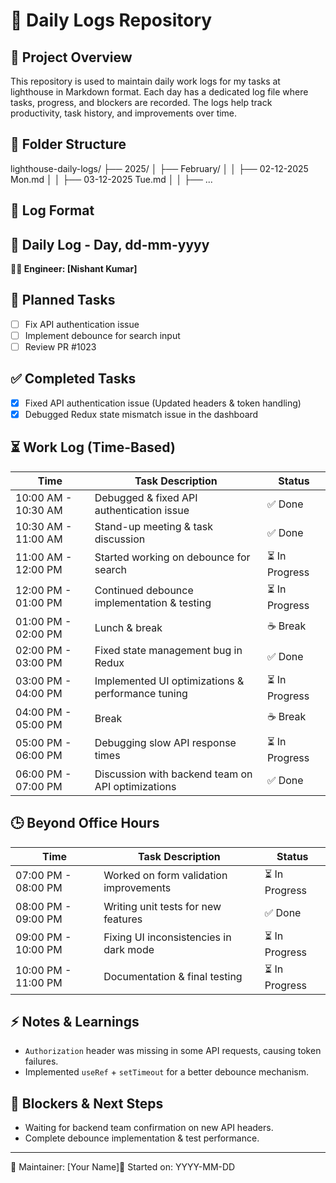 # 📌 Daily Logs Repository

## 📂 Project Overview

This repository is used to maintain daily work logs for my tasks at lighthouse in Markdown format. Each day has a dedicated log file where tasks, progress, and blockers are recorded. The logs help track productivity, task history, and improvements over time.

## 📁 Folder Structure

lighthouse-daily-logs/
├── 2025/
│ ├── February/
│ │ ├── 02-12-2025 Mon.md
│ │ ├── 03-12-2025 Tue.md
│ │ ├── ...

## 📝 Log Format

## 📅 Daily Log - Day, dd-mm-yyyy

**👨‍💻 Engineer: [Nishant Kumar]**

## 📌 Planned Tasks

- [ ] Fix API authentication issue
- [ ] Implement debounce for search input
- [ ] Review PR #1023

## ✅ Completed Tasks

- [x] Fixed API authentication issue (Updated headers & token handling)
- [x] Debugged Redux state mismatch issue in the dashboard

## ⏳ Work Log (Time-Based)

| Time                | Task Description                                  | Status         |
| ------------------- | ------------------------------------------------- | -------------- |
| 10:00 AM - 10:30 AM | Debugged & fixed API authentication issue         | ✅ Done        |
| 10:30 AM - 11:00 AM | Stand-up meeting & task discussion                | ✅ Done        |
| 11:00 AM - 12:00 PM | Started working on debounce for search            | ⏳ In Progress |
| 12:00 PM - 01:00 PM | Continued debounce implementation & testing       | ⏳ In Progress |
| 01:00 PM - 02:00 PM | Lunch & break                                     | ☕ Break       |
| 02:00 PM - 03:00 PM | Fixed state management bug in Redux               | ✅ Done        |
| 03:00 PM - 04:00 PM | Implemented UI optimizations & performance tuning | ⏳ In Progress |
| 04:00 PM - 05:00 PM | Break                                             | ☕ Break       |
| 05:00 PM - 06:00 PM | Debugging slow API response times                 | ⏳ In Progress |
| 06:00 PM - 07:00 PM | Discussion with backend team on API optimizations | ✅ Done        |

## 🕒 Beyond Office Hours

| Time                | Task Description                       | Status         |
| ------------------- | -------------------------------------- | -------------- |
| 07:00 PM - 08:00 PM | Worked on form validation improvements | ⏳ In Progress |
| 08:00 PM - 09:00 PM | Writing unit tests for new features    | ✅ Done        |
| 09:00 PM - 10:00 PM | Fixing UI inconsistencies in dark mode | ⏳ In Progress |
| 10:00 PM - 11:00 PM | Documentation & final testing          | ⏳ In Progress |

## ⚡ Notes & Learnings

- `Authorization` header was missing in some API requests, causing token failures.
- Implemented `useRef` + `setTimeout` for a better debounce mechanism.

## 🔄 Blockers & Next Steps

- Waiting for backend team confirmation on new API headers.
- Complete debounce implementation & test performance.

---

📌 Maintainer: [Your Name]📅 Started on: YYYY-MM-DD
